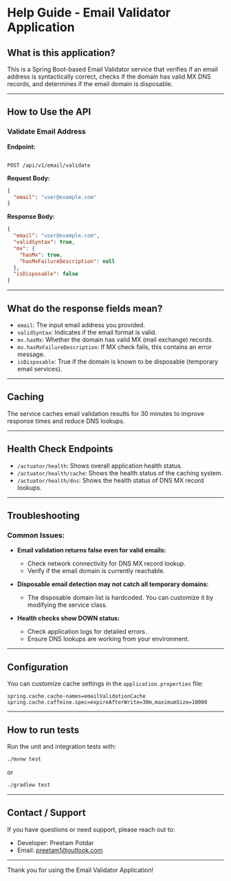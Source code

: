 # Help Guide - Email Validator Application

## What is this application?
This is a Spring Boot-based Email Validator service that verifies if an email address is syntactically correct, checks if the domain has valid MX DNS records, and determines if the email domain is disposable.

---

## How to Use the API

### Validate Email Address

**Endpoint:**
```

POST /api/v1/email/validate

````

**Request Body:**
```json
{
  "email": "user@example.com"
}
````

**Response Body:**

```json
{
  "email": "user@example.com",
  "validSyntax": true,
  "mx": {
    "hasMx": true,
    "hasMxFailureDescription": null
  },
  "isDisposable": false
}
```

---

## What do the response fields mean?

* `email`: The input email address you provided.
* `validSyntax`: Indicates if the email format is valid.
* `mx.hasMx`: Whether the domain has valid MX (mail exchange) records.
* `mx.hasMxFailureDescription`: If MX check fails, this contains an error message.
* `isDisposable`: True if the domain is known to be disposable (temporary email services).

---

## Caching

The service caches email validation results for 30 minutes to improve response times and reduce DNS lookups.

---

## Health Check Endpoints

* `/actuator/health`: Shows overall application health status.
* `/actuator/health/cache`: Shows the health status of the caching system.
* `/actuator/health/dns`: Shows the health status of DNS MX record lookups.

---

## Troubleshooting

### Common Issues:

* **Email validation returns false even for valid emails:**

    * Check network connectivity for DNS MX record lookup.
    * Verify if the email domain is currently reachable.

* **Disposable email detection may not catch all temporary domains:**

    * The disposable domain list is hardcoded. You can customize it by modifying the service class.

* **Health checks show DOWN status:**

    * Check application logs for detailed errors.
    * Ensure DNS lookups are working from your environment.

---

## Configuration

You can customize cache settings in the `application.properties` file:

```properties
spring.cache.cache-names=emailValidationCache
spring.cache.caffeine.spec=expireAfterWrite=30m,maximumSize=10000
```

---

## How to run tests

Run the unit and integration tests with:

```bash
./mvnw test
```

or

```bash
./gradlew test
```

---

## Contact / Support

If you have questions or need support, please reach out to:

* Developer: Preetam Potdar
* Email: [preetam1@outlook.com](mailto:preetam1@outlook.com)

---

Thank you for using the Email Validator Application!
